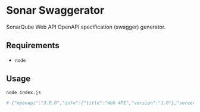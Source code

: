# Sonar Swaggerator

SonarQube Web API OpenAPI specification (swagger) generator. 

## Requirements

* `node`

## Usage

```bash
node index.js

# {"openapi":"3.0.0","info":{"title":"Web API","version":"1.0"},"servers":[{"url":"http:localhost.com/api"}], "paths":{"/api/alm_integrations/check_pat":
```